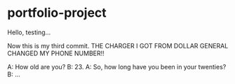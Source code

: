 # portfolio-project
Hello, testing...

Now this is my third commit. THE CHARGER I GOT FROM DOLLAR GENERAL CHANGED MY PHONE NUMBER!!

A: How old are you?
B: 23.
A: So, how long have you been in your twenties?
B: ...
